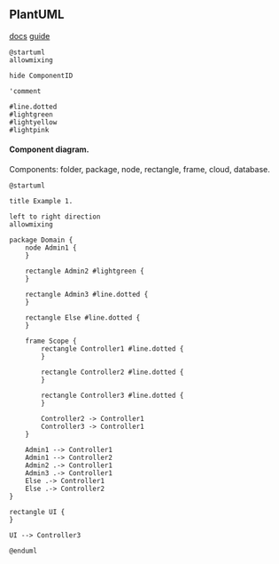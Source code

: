 PlantUML
-

[docs](https://plantuml.com/)
[guide](https://crashedmind.github.io/PlantUMLHitchhikersGuide/)

````plantuml
@startuml
allowmixing

hide ComponentID

'comment

#line.dotted
#lightgreen
#lightyellow
#lightpink
````

#### Component diagram.

Components: folder, package, node, rectangle, frame, cloud, database.

```plantuml
@startuml

title Example 1.

left to right direction
allowmixing

package Domain {
    node Admin1 {
    }

    rectangle Admin2 #lightgreen {
    }

    rectangle Admin3 #line.dotted {
    }

    rectangle Else #line.dotted {
    }

    frame Scope {
        rectangle Controller1 #line.dotted {
        }

        rectangle Controller2 #line.dotted {
        }

        rectangle Controller3 #line.dotted {
        }

        Controller2 -> Controller1
        Controller3 -> Controller1
    }

    Admin1 --> Controller1
    Admin1 --> Controller2
    Admin2 .-> Controller1
    Admin3 .-> Controller1
    Else .-> Controller1
    Else .-> Controller2
}

rectangle UI {
}

UI --> Controller3

@enduml
```
